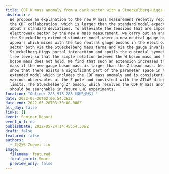 ```yaml
---
title: CDF W mass anomaly from a dark sector with a Stueckelberg-Higgs portal
abstract: >
  We propose an explanation to the new W mass measurement recently reported by
  the CDF collaboration, which is larger than the standard model expectation by
  about 7 standard deviations. To alleviate the tensions that are imposed on the
  electroweak sector by the new W mass measurement, we carry out an analysis in
  the Stueckelberg extended standard model where a new neutral gauge boson
  appears which mixes with the two neutral gauge bosons in the electroweak
  sector both via the Stueckelberg mass terms and via the gauge invariant
  Stueckelberg-Higgs portal interaction and spoils the custodial symmetry at the
  tree level so that the simple relation between the W boson mass and the Z
  boson mass does not hold. We find that such an extension increases the W boson
  mass if the new gauge boson mass is larger than the Z boson mass. We further
  show that there exists a significant part of the parameter space in the
  extended model which includes the CDF mass anomaly and is consistent with the
  various observables at the Z pole and consistent with the ATLAS dilepton
  limits. The Stueckelberg Z' boson, which resolves the CDF W mass anomaly,
  should be searchable in future LHC experiments.
location: "Online: 283-918-288（腾讯会议）"
date: 2022-05-20T02:00:54.263Z
date_end: 2022-05-20T03:30:00.000Z
all_day: false
links: []
event: Seminar Report
event_url: no
publishDate: 2022-05-24T14:45:54.309Z
draft: false
featured: false
authors:
  - 刘佐伟 Zuowei Liu
image:
  filename: featured
  focal_point: Smart
  preview_only: false
---
```

